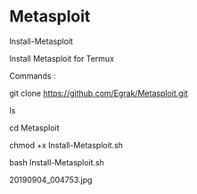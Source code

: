 # Metasploit

Install-Metasploit

Install Metasploit for Termux 

Commands :  

git clone https://github.com/Egrak/Metasploit.git

ls  

cd Metasploit

chmod +x Install-Metasploit.sh

bash Install-Metasploit.sh


20190904_004753.jpg
